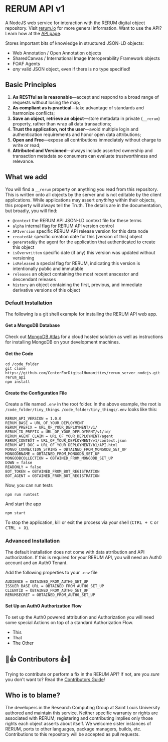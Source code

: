 # RERUM API v1
A NodeJS web service for interaction with the RERUM digital object repository.
Visit [rerum.io](https://rerum.io) for more general information.
Want to use the API?  Learn how at the [API page](https://store.rerum.io/v1/API.html).

Stores important bits of knowledge in structured JSON-LD objects:

* Web Annotation / Open Annotation objects
* SharedCanvas / International Image Interoperability Framework objects
* FOAF Agents
* _any_ valid JSON object, even if there is no type specified!

## Basic Principles

1. **As RESTful as is reasonable**—accept and respond to a broad range of requests without losing the map;
1. **As compliant as is practical**—take advantage of standards and harmonize conflicts;
1. **Save an object, retrieve an object**—store metadata in private (`__rerum`) property, rather than wrap all data transactions;
1. **Trust the application, not the user**—avoid multiple login and authentication requirements and honor open data attributions;
1. **Open and Free**—expose all contributions immediately without charge to write or read;
1. **Attributed and Versioned**—always include asserted ownership and transaction metadata so consumers can evaluate trustworthiness and relevance.

## What we add

You will find a `__rerum` property on anything you read from this repository. This is written onto
all objects by the server and is not editable by the client applications. While applications may assert
_anything_ within their objects, this property will always tell the Truth. The details are in the
documentation, but broadly, you will find:

* `@context`   the RERUM API JSON-LD context file for these terms
* `alpha`  internal flag for RERUM API version control 
* `APIversion` specific RERUM API release version for this data node
* `createdAt`  specific creation date for this \[version of this] object
* `generatedBy`  the agent for the application that authenticated to create this object
* `isOverwritten`  specific date (if any) this version was updated without versioning
* `isReleased`  a special flag for RERUM, indicating this version is intentionally public and immutable
* `releases`  an object containing the most recent anscestor and descendant releases
* `history`  an object containing the first, previous, and immediate derivative versions of this object
  
### Default Installation
The following is a git shell example for installing the RERUM API web app.

#### Get a MongoDB Database
Check out [MongoDB Atlas](https://www.mongodb.com/atlas/database) for a cloud hosted solution as well as instructions for installing MongoDB on your development machines.

#### Get the Code
```shell
cd /code_folder
git clone https://github.com/CenterForDigitalHumanities/rerum_server_nodejs.git rerum_api
npm install
```

#### Create the Configuration File
Create a file named `.env` in the root folder.  In the above example, the root is `/code_folder/tiny_things`.  `/code_folder/tiny_things/.env` looks like this:

```shell
RERUM_API_VERSION = 1.0.0
RERUM_BASE = URL_OF_YOUR_DEPLOYMENT
RERUM_PREFIX = URL_OF_YOUR_DEPLOYMENT/v1/
RERUM_ID_PREFIX = URL_OF_YOUR_DEPLOYMENT/v1/id/
RERUM_AGENT_CLAIM = URL_OF_YOUR_DEPLOYMENT/agent
RERUM_CONTEXT = URL_OF_YOUR_DEPLOYMENT/v1/context.json
RERUM_API_DOC = URL_OF_YOUR_DEPLOYMENT/b1/API.html
MONGO_CONNECTION_STRING = OBTAINED_FROM_MONGODB_SET_UP
MONGODBNAME = OBTAINED_FROM_MONGODB_SET_UP
MONGODBCOLLECTION = OBTAINED_FROM_MONGODB_SET_UP
DOWN = false
READONLY = false
BOT_TOKEN = OBTAINED_FROM_BOT_REGISTRATION
BOT_AGENT = OBTAINED_FROM_BOT_REGISTRATION
```

Now, you can run tests
```shell
npm run runtest
```

And start the app
```shell
npm start
```

To stop the application, kill or exit the process via your shell (<kbd>CTRL + C</kbd> or <kbd>CTRL + X</kbd>).



### Advanced Installation
The default installation does not come with data atrribution and API authorization.  If this is required for your RERUM API, you will need an Auth0 account and an Auth0 Tenant.

Add the following properties to your `.env` file

```shell
AUDIENCE = OBTAINED_FROM_AUTH0_SET_UP
ISSUER_BASE_URL = OBTAINED_FROM_AUTH0_SET_UP
CLIENTID = OBTAINED_FROM_AUTH0_SET_UP
RERUMSECRET = OBTAINED_FROM_AUTH0_SET_UP
```

#### Set Up an Auth0 Authorization Flow
To set up the Auth0 powered attribution and Authorization you will need some special Actions on top of a standard Authorization Flow.
- This
- That
- The Other
  
## 🌟👍 Contributors 👍🌟
Trying to contribute or perform a fix in the RERUM API?  If not, are you _sure_ you don't want to?  Read the [Contributors Guide](CONTRIBUTING.md)!

## Who is to blame?
The developers in the Research Computing Group at Saint Louis University authored and maintain this service.
Neither specific warranty or rights are associated with RERUM; registering and contributing implies only those rights 
each object asserts about itself. We welcome sister instances of RERUM, ports to other languages, package managers, builds, etc.
Contributions to this repository will be accepted as pull requests.
